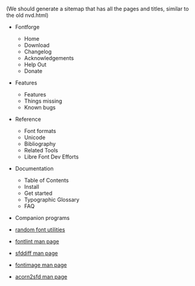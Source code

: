 (We should generate a sitemap that has all the pages and titles, similar to the old nvd.html)

- Fontforge
  - Home
  - Download
  - Changelog
  - Acknowledgements
  - Help Out
  - Donate
  
- Features
  - Features
  - Things missing
  - Known bugs
  
- Reference
  - Font formats
  - Unicode
  - Bibliography
  - Related Tools
  - Libre Font Dev Efforts
  
- Documentation
  - Table of Contents
  - Install
  - Get started
  - Typographic Glossary
  - FAQ

- Companion programs
-   [random font utilities](fontutils.html)
-   [fontlint man page](fontlint.html)
-   [sfddiff man page](sfddiff.html)
-   [fontimage man page](fontimage.html)
-   [acorn2sfd man page](acorn2sfd.html)